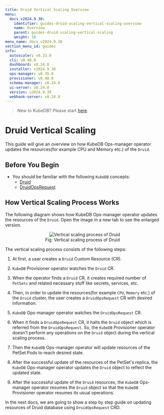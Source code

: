 ```yaml
---
title: Druid Vertical Scaling Overview
menu:
  docs_v2024.9.30:
    identifier: guides-druid-scaling-vertical-scaling-overview
    name: Overview
    parent: guides-druid-scaling-vertical-scaling
    weight: 10
menu_name: docs_v2024.9.30
section_menu_id: guides
info:
  autoscaler: v0.33.0
  cli: v0.48.0
  dashboard: v0.24.0
  installer: v2024.9.30
  ops-manager: v0.35.0
  provisioner: v0.48.0
  schema-manager: v0.24.0
  ui-server: v0.24.0
  version: v2024.9.30
  webhook-server: v0.24.0
---
```


> New to KubeDB? Please start [here](/docs/v2024.9.30/README).

# Druid Vertical Scaling

This guide will give an overview on how KubeDB Ops-manager operator updates the resources(for example CPU and Memory etc.) of the `Druid`.

## Before You Begin

- You should be familiar with the following `KubeDB` concepts:
    - [Druid](/docs/v2024.9.30/guides/kafka/concepts/kafka)
    - [DruidOpsRequest](/docs/v2024.9.30/guides/kafka/concepts/kafkaopsrequest)

## How Vertical Scaling Process Works

The following diagram shows how KubeDB Ops-manager operator updates the resources of the `Druid`. Open the image in a new tab to see the enlarged version.

<figure align="center">
  <img alt="Vertical scaling process of Druid" src="/docs/v2024.9.30/guides/druid/scaling/horizontal-scaling/images/dr-horizontal-scaling.png">
<figcaption align="center">Fig: Vertical scaling process of Druid</figcaption>
</figure>

The vertical scaling process consists of the following steps:

1. At first, a user creates a `Druid` Custom Resource (CR).

2. `KubeDB` Provisioner  operator watches the `Druid` CR.

3. When the operator finds a `Druid` CR, it creates required number of `PetSets` and related necessary stuff like secrets, services, etc.

4. Then, in order to update the resources(for example `CPU`, `Memory` etc.) of the `Druid` cluster, the user creates a `DruidOpsRequest` CR with desired information.

5. `KubeDB` Ops-manager operator watches the `DruidOpsRequest` CR.

6. When it finds a `DruidOpsRequest` CR, it halts the `Druid` object which is referred from the `DruidOpsRequest`. So, the `KubeDB` Provisioner  operator doesn't perform any operations on the `Druid` object during the vertical scaling process.

7. Then the `KubeDB` Ops-manager operator will update resources of the PetSet Pods to reach desired state.

8. After the successful update of the resources of the PetSet's replica, the `KubeDB` Ops-manager operator updates the `Druid` object to reflect the updated state.

9. After the successful update  of the `Druid` resources, the `KubeDB` Ops-manager operator resumes the `Druid` object so that the `KubeDB` Provisioner  operator resumes its usual operations.

In the next docs, we are going to show a step by step guide on updating resources of Druid database using `DruidOpsRequest` CRD.